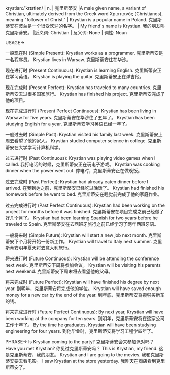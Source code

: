 krystian:/ˈkrɪstiən/ | n. | 克里斯蒂安 |A male given name, a variant of Christian, ultimately derived from the Greek word Χριστιανός (Christianos), meaning "follower of Christ." |  Krystian is a popular name in Poland. 克里斯蒂安在波兰是一个很受欢迎的名字。 |  My friend's name is Krystian. 我的朋友叫克里斯蒂安。 |近义词: Christian | 反义词: None | 词性: Noun


USAGE->

一般现在时 (Simple Present):
Krystian works as a programmer.  克里斯蒂安是一名程序员。
Krystian lives in Warsaw. 克里斯蒂安住在华沙。

现在进行时 (Present Continuous):
Krystian is learning English. 克里斯蒂安正在学习英语。
Krystian is playing the guitar.  克里斯蒂安正在弹吉他。

现在完成时 (Present Perfect):
Krystian has traveled to many countries. 克里斯蒂安去过很多国家旅行。
Krystian has finished his project. 克里斯蒂安完成了他的项目。

现在完成进行时 (Present Perfect Continuous):
Krystian has been living in Warsaw for five years. 克里斯蒂安在华沙住了五年了。
Krystian has been studying English for a year. 克里斯蒂安学习英语已经一年了。

一般过去时 (Simple Past):
Krystian visited his family last week.  克里斯蒂安上周去看望了他的家人。
Krystian studied computer science in college. 克里斯蒂安在大学学习计算机科学。

过去进行时 (Past Continuous):
Krystian was playing video games when I called. 我打电话的时候，克里斯蒂安正在玩电子游戏。
Krystian was cooking dinner when the power went out.  停电时，克里斯蒂安正在做晚饭。


过去完成时 (Past Perfect):
Krystian had already eaten dinner before I arrived. 在我到达之前，克里斯蒂安已经吃过晚饭了。
Krystian had finished his homework before he went to bed. 克里斯蒂安在睡觉前完成了他的家庭作业。

过去完成进行时 (Past Perfect Continuous):
Krystian had been working on the project for months before it was finished.  克里斯蒂安在项目完成之前已经做了好几个月了。
Krystian had been learning Spanish for two years before he traveled to Spain. 克里斯蒂安在去西班牙旅行之前已经学习了两年西班牙语。

一般将来时 (Simple Future):
Krystian will start a new job next month. 克里斯蒂安下个月将开始一份新工作。
Krystian will travel to Italy next summer.  克里斯蒂安明年夏天将去意大利旅行。

将来进行时 (Future Continuous):
Krystian will be attending the conference next week. 克里斯蒂安下周将参加会议。
Krystian will be visiting his parents next weekend.  克里斯蒂安下周末将去看望他的父母。

将来完成时 (Future Perfect):
Krystian will have finished his degree by next year. 到明年，克里斯蒂安将完成他的学位。
Krystian will have saved enough money for a new car by the end of the year. 到年底，克里斯蒂安将攒够买新车的钱。

将来完成进行时 (Future Perfect Continuous):
By next year, Krystian will have been working at the company for ten years.  到明年，克里斯蒂安将在这家公司工作十年了。
By the time he graduates, Krystian will have been studying engineering for four years. 到他毕业时，克里斯蒂安将学习工程学四年了。


PHRASE->
Is Krystian coming to the party?  克里斯蒂安会来参加派对吗？
Have you met Krystian? 你见过克里斯蒂安吗？
This is Krystian, my friend. 这是克里斯蒂安，我的朋友。
Krystian and I are going to the movies. 我和克里斯蒂安要去看电影。
I saw Krystian at the store yesterday. 我昨天在商店看到克里斯蒂安了。
